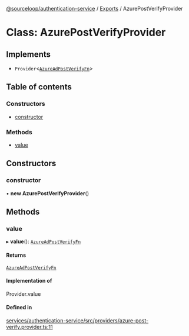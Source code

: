 [@sourceloop/authentication-service](../README.md) / [Exports](../modules.md) / AzurePostVerifyProvider

# Class: AzurePostVerifyProvider

## Implements

- `Provider`<[`AzureAdPostVerifyFn`](../interfaces/AzureAdPostVerifyFn.md)\>

## Table of contents

### Constructors

- [constructor](AzurePostVerifyProvider.md#constructor)

### Methods

- [value](AzurePostVerifyProvider.md#value)

## Constructors

### constructor

• **new AzurePostVerifyProvider**()

## Methods

### value

▸ **value**(): [`AzureAdPostVerifyFn`](../interfaces/AzureAdPostVerifyFn.md)

#### Returns

[`AzureAdPostVerifyFn`](../interfaces/AzureAdPostVerifyFn.md)

#### Implementation of

Provider.value

#### Defined in

[services/authentication-service/src/providers/azure-post-verify.provider.ts:11](https://github.com/codeweb05/repo1/blob/ea19add/services/authentication-service/src/providers/azure-post-verify.provider.ts#L11)
